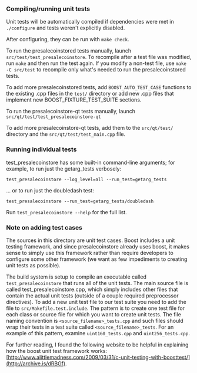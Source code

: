 ### Compiling/running unit tests

Unit tests will be automatically compiled if dependencies were met in `./configure`
and tests weren't explicitly disabled.

After configuring, they can be run with `make check`.

To run the presalecoinstored tests manually, launch `src/test/test_presalecoinstore`. To recompile
after a test file was modified, run `make` and then run the test again. If you
modify a non-test file, use `make -C src/test` to recompile only what's needed
to run the presalecoinstored tests.

To add more presalecoinstored tests, add `BOOST_AUTO_TEST_CASE` functions to the existing
.cpp files in the `test/` directory or add new .cpp files that
implement new BOOST_FIXTURE_TEST_SUITE sections.

To run the presalecoinstore-qt tests manually, launch `src/qt/test/test_presalecoinstore-qt`

To add more presalecoinstore-qt tests, add them to the `src/qt/test/` directory and
the `src/qt/test/test_main.cpp` file.

### Running individual tests

test_presalecoinstore has some built-in command-line arguments; for
example, to run just the getarg_tests verbosely:

    test_presalecoinstore --log_level=all --run_test=getarg_tests

... or to run just the doubledash test:

    test_presalecoinstore --run_test=getarg_tests/doubledash

Run `test_presalecoinstore --help` for the full list.

### Note on adding test cases

The sources in this directory are unit test cases.  Boost includes a
unit testing framework, and since presalecoinstore already uses boost, it makes
sense to simply use this framework rather than require developers to
configure some other framework (we want as few impediments to creating
unit tests as possible).

The build system is setup to compile an executable called `test_presalecoinstore`
that runs all of the unit tests.  The main source file is called
test_presalecoinstore.cpp, which simply includes other files that contain the
actual unit tests (outside of a couple required preprocessor
directives). To add a new unit test file to our test suite you need
to add the file to `src/Makefile.test.include`. The pattern is to
create one test file for each class or source file for which you want
to create unit tests.  The file naming convention is
`<source_filename>_tests.cpp` and such files should wrap their tests
in a test suite called `<source_filename>_tests`.  For an example of
this pattern, examine `uint160_tests.cpp` and `uint256_tests.cpp`.

For further reading, I found the following website to be helpful in
explaining how the boost unit test framework works:
[http://www.alittlemadness.com/2009/03/31/c-unit-testing-with-boosttest/](http://archive.is/dRBGf).
